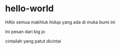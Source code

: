 # hello-world

HAlo semua makhluk hidup yang ada di muka bumi ini
 
 Ini pesan dari big jo
 
cintailah yang patut dicintai

